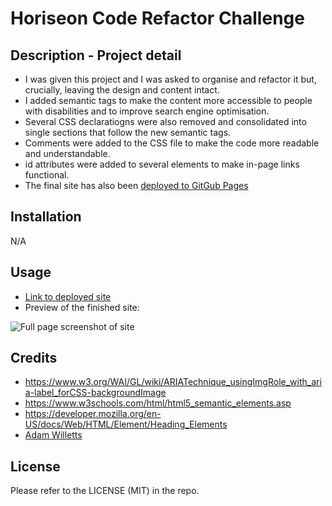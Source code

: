 # Horiseon Code Refactor Challenge

## Description - Project detail

- I was given this project and I was asked to organise and refactor it but, crucially, leaving the design and content intact.
- I added semantic tags to make the content more accessible to people with disabilities and to improve search engine optimisation.
- Several CSS declaratiogns were also removed and consolidated into single sections that follow the new semantic tags.
- Comments were added to the CSS file to make the code more readable and understandable.
- id attributes were added to several elements to make in-page links functional.
- The final site has also been [deployed to GitGub Pages](https://trunten.github.io/horizon-code-refactor/)

## Installation
N/A

## Usage
- [Link to deployed site](https://trunten.github.io/horizon-code-refactor/)
- Preview of the finished site:

![Full page screenshot of site](./assets/readme_images/full_page_screenshot.png)

## Credits
- https://www.w3.org/WAI/GL/wiki/ARIATechnique_usingImgRole_with_aria-label_forCSS-backgroundImage
- https://www.w3schools.com/html/html5_semantic_elements.asp
- https://developer.mozilla.org/en-US/docs/Web/HTML/Element/Heading_Elements
- [Adam Willetts](./assets/readme_images/slack_screenshot.jpeg)

## License
Please refer to the LICENSE (MIT) in the repo.
